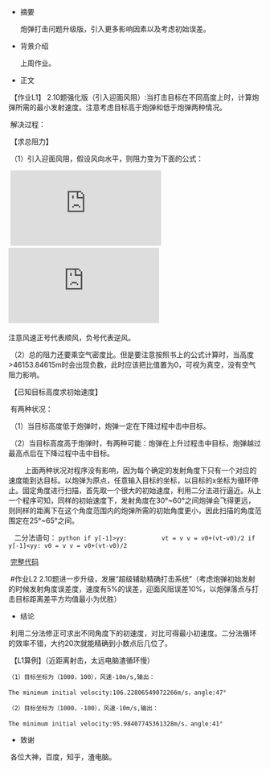 * 摘要

  炮弹打击问题升级版，引入更多影响因素以及考虑初始误差。

* 背景介绍

  上周作业。

* 正文
  
  【作业L1】 2.10题强化版（引入迎面风阻）:当打击目标在不同高度上时，计算炮弹所需的最小发射速度。注意考虑目标高于炮弹和低于炮弹两种情况。
  
  解决过程：
  
  【求总阻力】
  
  （1）引入迎面风阻，假设风向水平，则阻力变为下面的公式：
  
  ![](http://latex.codecogs.com/gif.latex?F_%7Bdrag%2Cx%7D%3D-B_%7B2%7D%5Csqrt%7Bv%5E2-v_%7Bwind%7D%5E2%7D%28v_%7Bx%7D-v_%7Bwind%7D%29)　　　　
  ![](http://latex.codecogs.com/gif.latex?F_%7Bdrag%2Cy%7D%3D-B_%7B2%7D%5Csqrt%7Bv%5E2-v_%7Bwind%7D%5E2%7Dv_%7By%7D)　　　　
  
  注意风速正号代表顺风，负号代表逆风。
  
  （2）总的阻力还要乘空气密度比。但是要注意按照书上的公式计算时，当高度>46153.84615m时会出现负数，此时应该把比值置为0，可视为真空，没有空气阻力影响。
  
  【已知目标高度求初始速度】
  
  有两种状况：
  
  （1）当目标高度低于炮弹时，炮弹一定在下降过程中击中目标。
    
  （2）当目标高度高于炮弹时，有两种可能：炮弹在上升过程击中目标，炮弹越过最高点后在下降过程中击中目标。
  
  　　上面两种状况对程序没有影响，因为每个确定的发射角度下只有一个对应的速度能到达目标。以炮弹为原点，任意输入目标的坐标，以目标的x坐标为循环停止。固定角度进行扫描，首先取一个很大的初始速度，利用二分法进行逼近。从上一个程序可知，同样的初始速度下，发射角度在30°~60°之间炮弹会飞得更远，则同样的距离下在这个角度范围内的炮弹所需的初始角度更小，因此扫描的角度范围定在25°~65°之间。
    
    二分法语句：
    ```python
     if y[-1]>yy:
        　vt = v
          v = v0+(vt-v0)/2
     if y[-1]<yy:
          v0 = v
          v = v0+(vt-v0)/2
    ```
  
  [完整代码](https://github.com/TooLate008/compuational_physics_N2013301890048/blob/master/Exercise_06_code_01.py)
  

  #作业L2 2.10题进一步升级，发展“超级辅助精确打击系统”（考虑炮弹初始发射的时候发射角度误差度，速度有5%的误差，迎面风阻误差10%，以炮弹落点与打击目标距离差平方均值最小为优胜）
  
* 结论
  
  利用二分法修正可求出不同角度下的初速度，对比可得最小初速度。二分法循环的效率不错，大约20次就能精确到小数点后几位了。
  
  【L1算例】（近距离射击，太远电脑渣循环慢）
  
    （1）目标坐标为（1000，100），风速-10m/s,输出：
    
    The minimum initial velocity:106.22806549072266m/s，angle:47°
    
    （2）目标坐标为（1000，-100），风速-10m/s,输出：
    
    The minimum initial velocity:95.98407745361328m/s，angle:41°

* 致谢
  
  各位大神，百度，知乎，渣电脑。

  
